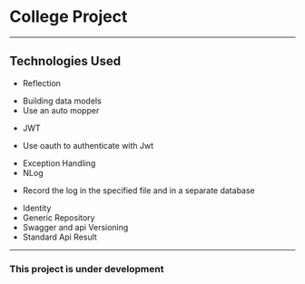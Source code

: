 # College Project
---
## Technologies Used
+ Reflection 
- Building data models
- Use an auto mopper
+ JWT 
- Use oauth to authenticate with Jwt
+ Exception Handling
+ NLog
- Record the log in the specified file and in a separate database
+ Identity 
+ Generic Repository
+ Swagger and api Versioning
+ Standard Api Result
***
### This project is under development